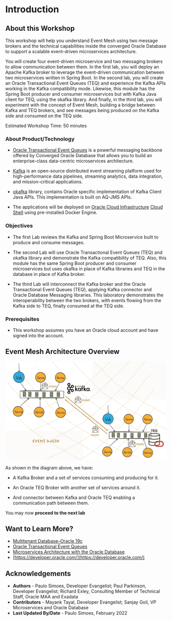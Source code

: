 # Introduction

## About this Workshop

This workshop will help you understand Event Mesh using two message brokers and the technical capabilities inside the converged Oracle Database to support a scalable event-driven microservices architecture.

You will create four event-driven microservice and two messaging brokers to allow communication between them. In the first lab, you will deploy an Apache Kafka broker to leverage the event-driven communication between two microservices written in Spring Boot. In the second lab, you will create an Oracle Transactional Event Queues (TEQ) and experience the Kafka APIs working in the Kafka compatibility mode. Likewise, this module has the Spring Boot producer and consumer microservices but with Kafka Java client for TEQ, using the okafka library. And finally, in the third lab, you will experiment with the concept of Event Mesh, building a bridge between Kafka and TEQ brokers, and see messages being produced on the Kafka side and consumed on the TEQ side.

Estimated Workshop Time: 50 minutes

### About Product/Technology

* [Oracle Transactional Event Queues](https://docs.oracle.com/en/database/oracle/oracle-database/21/adque/index.html) is a powerful messaging backbone offered by Converged Oracle Database that allows you to build an enterprise-class data-centric microservices architecture.

* [Kafka](https://kafka.apache.org) is an open-source distributed event streaming platform used for high-performance data pipelines, streaming analytics, data integration, and mission-critical applications.

* [okafka](https://docs.oracle.com/en/database/oracle/oracle-database/21/adque/Kafka_cient_interface_TEQ.html#GUID-94589C97-F323-4607-8C3A-10A0EDF9DA0D) library, contains Oracle specific implementation of Kafka Client Java APIs. This implementation is built on AQ-JMS APIs.

* The applications will be deployed on [Oracle Cloud Infrastructure](https://www.oracle.com/cloud/) [Cloud Shell](https://docs.oracle.com/en-us/iaas/Content/API/Concepts/cloudshellintro.htm) using pre-installed Docker Engine.

### Objectives

* The first Lab reviews the Kafka and Spring Boot Microservice built to produce and consume messages.

* The second Lab will use Oracle Transactional Event Queues (TEQ) and okafka library and demonstrate the Kafka compatibility of TEQ. Also, this module has the same Spring Boot producer and consumer microservices but uses okafka in place of Kafka libraries and TEQ in the database in place of Kafka broker.

* The third Lab will interconnect the Kafka broker and the Oracle Transactional Event Queues (TEQ), applying Kafka connector and Oracle Database Messaging libraries. This laboratory demonstrates the interoperability between the two brokers, with events flowing from the Kafka side to TEQ, finally consumed at the TEQ side.

### Prerequisites

* This workshop assumes you have an Oracle cloud account and have signed into the account.

## Event Mesh Architecture Overview

![Kafka and Oracle TEQ Event Mesh](images/kafka-oracle-teq-event-mesh.png " ")

As shown in the diagram above, we have:

* A Kafka Broker and a set of services consuming and producing for it.

* An Oracle TEQ Broker with another set of services around it.

* And connector between Kafka and Oracle TEQ enabling a communication path between them.

You may now **proceed to the next lab**

## Want to Learn More?

* [Multitenant Database–Oracle 19c](https://www.oracle.com/database/technologies/multitenant.html)
* [Oracle Transactional Event Queues](https://docs.oracle.com/en/database/oracle/oracle-database/21/adque/index.html)
* [Microservices Architecture with the Oracle Database](https://www.oracle.com/technetwork/database/availability/trn5515-microserviceswithoracle-5187372.pdf)
* [https://developer.oracle.com/](https://developer.oracle.com/)

## Acknowledgements

* **Authors** - Paulo Simoes, Developer Evangelist; Paul Parkinson, Developer Evangelist; Richard Exley, Consulting Member of Technical Staff, Oracle MAA and Exadata
* **Contributors** - Mayank Tayal, Developer Evangelist; Sanjay Goil, VP Microservices and Oracle Database
* **Last Updated By/Date** - Paulo Simoes, February 2022
